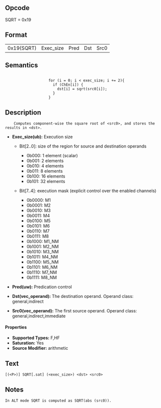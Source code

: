 <!---======================= begin_copyright_notice ============================

Copyright (C) 2020-2022 Intel Corporation

SPDX-License-Identifier: MIT

============================= end_copyright_notice ==========================-->

## Opcode

  SQRT = 0x19

## Format

| | | | | |
| --- | --- | --- | --- | --- |
| 0x19(SQRT) | Exec_size | Pred | Dst | Src0 |


## Semantics


```

                    for (i = 0; i < exec_size; i += 2){
                      if (ChEn[i]) {
                        dst[i] = sqrt(src0[i]);
                      }
                    }
```

## Description





```
    Computes component-wise the square root of <src0>, and stores the results in <dst>.
```


- **Exec_size(ub):** Execution size

  - Bit[2..0]: size of the region for source and destination operands

    - 0b000:  1 element (scalar)
    - 0b001:  2 elements
    - 0b010:  4 elements
    - 0b011:  8 elements
    - 0b100:  16 elements
    - 0b101:  32 elements
  - Bit[7..4]: execution mask (explicit control over the enabled channels)

    - 0b0000:  M1
    - 0b0001:  M2
    - 0b0010:  M3
    - 0b0011:  M4
    - 0b0100:  M5
    - 0b0101:  M6
    - 0b0110:  M7
    - 0b0111:  M8
    - 0b1000:  M1_NM
    - 0b1001:  M2_NM
    - 0b1010:  M3_NM
    - 0b1011:  M4_NM
    - 0b1100:  M5_NM
    - 0b1101:  M6_NM
    - 0b1110:  M7_NM
    - 0b1111:  M8_NM

- **Pred(uw):** Predication control


- **Dst(vec_operand):** The destination operand. Operand class: general,indirect


- **Src0(vec_operand):** The first source operand. Operand class: general,indirect,immediate


#### Properties
- **Supported Types:** F,HF
- **Saturation:** Yes
- **Source Modifier:** arithmetic




## Text
```
[(<P>)] SQRT[.sat] (<exec_size>) <dst> <src0>
```

## Notes





    In ALT mode SQRT is computed as SQRT(abs (src0)).

